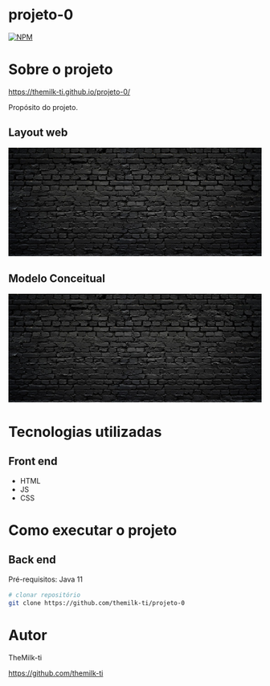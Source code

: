 # projeto-0
[![NPM](https://img.shields.io/npm/l/react)](https://github.com/themilk-ti/projeto-0/blob/main/LICENSE)

# Sobre o projeto

https://themilk-ti.github.io/projeto-0/

Propósito do projeto.

## Layout web
![Web 1](https://github.com/themilk-ti/projeto-0/blob/main/assets/muro.jpg)

## Modelo Conceitual
![Modelo Conceitual](https://github.com/themilk-ti/projeto-0/blob/main/assets/muro.jpg)

# Tecnologias utilizadas
## Front end
- HTML
- JS
- CSS

# Como executar o projeto

## Back end
Pré-requisitos: Java 11

```bash
# clonar repositório
git clone https://github.com/themilk-ti/projeto-0
```

# Autor

TheMilk-ti

https://github.com/themilk-ti